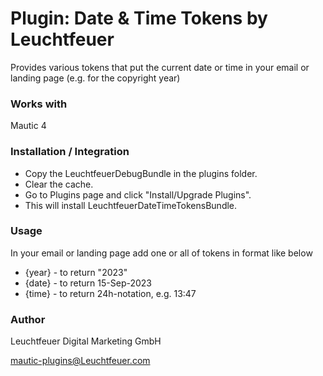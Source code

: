 # Plugin: Date & Time Tokens by Leuchtfeuer

Provides various tokens that put the current date or time in your email or landing page (e.g. for the copyright year)

### Works with
Mautic 4

### Installation / Integration
* Copy the LeuchtfeuerDebugBundle in the plugins folder.
* Clear the cache.
* Go to Plugins page and click "Install/Upgrade Plugins".
* This will install LeuchtfeuerDateTimeTokensBundle.

### Usage
In your email or landing page add one or all of tokens in format like below
* {year} - to return "2023"
* {date} - to return 15-Sep-2023
* {time} - to return 24h-notation, e.g. 13:47

### Author
Leuchtfeuer Digital Marketing GmbH

mautic-plugins@Leuchtfeuer.com
